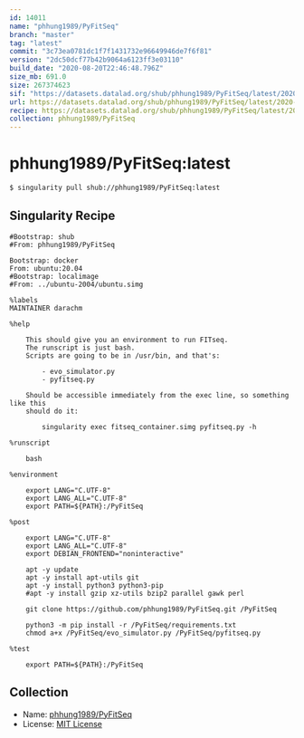 ```yaml
---
id: 14011
name: "phhung1989/PyFitSeq"
branch: "master"
tag: "latest"
commit: "3c73ea0781dc1f7f1431732e96649946de7f6f81"
version: "2dc50dcf77b42b9064a6123ff3e03110"
build_date: "2020-08-20T22:46:48.796Z"
size_mb: 691.0
size: 267374623
sif: "https://datasets.datalad.org/shub/phhung1989/PyFitSeq/latest/2020-08-20-3c73ea07-2dc50dcf/2dc50dcf77b42b9064a6123ff3e03110.sif"
url: https://datasets.datalad.org/shub/phhung1989/PyFitSeq/latest/2020-08-20-3c73ea07-2dc50dcf/
recipe: https://datasets.datalad.org/shub/phhung1989/PyFitSeq/latest/2020-08-20-3c73ea07-2dc50dcf/Singularity
collection: phhung1989/PyFitSeq
---
```


# phhung1989/PyFitSeq:latest

```bash
$ singularity pull shub://phhung1989/PyFitSeq:latest
```

## Singularity Recipe

```singularity
#Bootstrap: shub
#From: phhung1989/PyFitSeq

Bootstrap: docker
From: ubuntu:20.04
#Bootstrap: localimage
#From: ../ubuntu-2004/ubuntu.simg

%labels
MAINTAINER darachm

%help

    This should give you an environment to run FITseq.
    The runscript is just bash.
    Scripts are going to be in /usr/bin, and that's:

        - evo_simulator.py
        - pyfitseq.py

    Should be accessible immediately from the exec line, so something like this
    should do it:

        singularity exec fitseq_container.simg pyfitseq.py -h

%runscript

    bash

%environment

    export LANG="C.UTF-8"
    export LANG_ALL="C.UTF-8"
    export PATH=${PATH}:/PyFitSeq

%post

    export LANG="C.UTF-8"
    export LANG_ALL="C.UTF-8"
    export DEBIAN_FRONTEND="noninteractive"

    apt -y update
    apt -y install apt-utils git
    apt -y install python3 python3-pip
    #apt -y install gzip xz-utils bzip2 parallel gawk perl 
    
    git clone https://github.com/phhung1989/PyFitSeq.git /PyFitSeq

    python3 -m pip install -r /PyFitSeq/requirements.txt
    chmod a+x /PyFitSeq/evo_simulator.py /PyFitSeq/pyfitseq.py 

%test

    export PATH=${PATH}:/PyFitSeq
```

## Collection

 - Name: [phhung1989/PyFitSeq](https://github.com/phhung1989/PyFitSeq)
 - License: [MIT License](https://api.github.com/licenses/mit)

